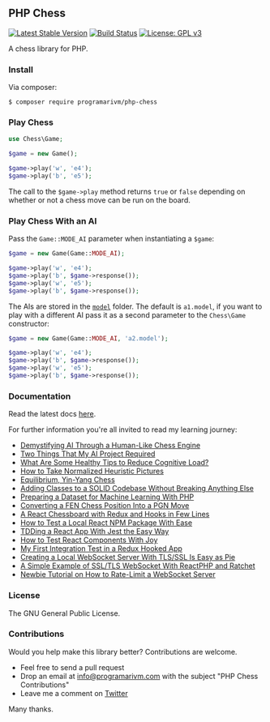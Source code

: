 ## PHP Chess

[![Latest Stable Version](https://poser.pugx.org/programarivm/php-chess/v/stable)](https://packagist.org/packages/programarivm/php-chess)
[![Build Status](https://travis-ci.org/programarivm/php-chess.svg?branch=master)](https://travis-ci.org/programarivm/php-chess)
[![License: GPL v3](https://img.shields.io/badge/License-GPL%20v3-blue.svg)](https://www.gnu.org/licenses/gpl-3.0)

A chess library for PHP.

### Install

Via composer:

    $ composer require programarivm/php-chess

### Play Chess

```php
use Chess\Game;

$game = new Game();

$game->play('w', 'e4');
$game->play('b', 'e5');
```
The call to the `$game->play` method returns `true` or `false` depending on whether or not a chess move can be run on the board.

### Play Chess With an AI

Pass the `Game::MODE_AI` parameter when instantiating a `$game`:

```php
$game = new Game(Game::MODE_AI);

$game->play('w', 'e4');
$game->play('b', $game->response());
$game->play('w', 'e5');
$game->play('b', $game->response());
```

The AIs are stored in the [`model`](https://github.com/programarivm/php-chess/tree/master/model) folder. The default is `a1.model`, if you want to play with a different AI pass it as a second parameter to the `Chess\Game` constructor:

```php
$game = new Game(Game::MODE_AI, 'a2.model');

$game->play('w', 'e4');
$game->play('b', $game->response());
$game->play('w', 'e5');
$game->play('b', $game->response());
```

### Documentation

Read the latest docs [here](https://php-chess.readthedocs.io/en/latest/).

For further information you're all invited to read my learning journey:

- [Demystifying AI Through a Human-Like Chess Engine](https://medium.com/geekculture/demystifying-ai-through-a-human-like-chess-engine-5f71e3896cc9)
- [Two Things That My AI Project Required](https://medium.com/geekculture/two-things-that-my-ai-project-required-50000297053b)
- [What Are Some Healthy Tips to Reduce Cognitive Load?](https://medium.com/geekculture/what-are-some-healthy-tips-to-reduce-cognitive-load-4f91b695a3cb)
- [How to Take Normalized Heuristic Pictures](https://medium.com/geekculture/how-to-take-normalized-heuristic-pictures-79ca0df4cdec)
- [Equilibrium, Yin-Yang Chess](https://medium.com/geekculture/equilibrium-yin-yang-chess-292e044be46b)
- [Adding Classes to a SOLID Codebase Without Breaking Anything Else](https://medium.com/geekculture/adding-classes-to-a-solid-codebase-without-breaking-anything-else-99e6c5a5f3e4)
- [Preparing a Dataset for Machine Learning With PHP](https://ai.plainenglish.io/preparing-a-dataset-for-machine-learning-with-php-fd68dd85187e)
- [Converting a FEN Chess Position Into a PGN Move](https://medium.com/geekculture/converting-a-fen-chess-position-into-a-pgn-move-4a278d81b21f)
- [A React Chessboard with Redux and Hooks in Few Lines](https://medium.com/geekculture/a-react-chessboard-with-redux-and-hooks-in-few-lines-6009cb724bb)
- [How to Test a Local React NPM Package With Ease](https://javascript.plainenglish.io/testing-a-local-react-npm-package-with-ease-7d0668676ddb)
- [TDDing a React App With Jest the Easy Way](https://medium.com/geekculture/tdding-a-react-app-with-jest-the-easy-way-8ddb64aeaba6)
- [How to Test React Components With Joy](https://javascript.plainenglish.io/looking-forward-to-testing-react-components-with-joy-5bb3f86c21d7)
- [My First Integration Test in a Redux Hooked App](https://programarivm.medium.com/my-first-integration-test-in-a-redux-hooked-app-3b189addd46e)
- [Creating a Local WebSocket Server With TLS/SSL Is Easy as Pie](https://medium.com/geekculture/creating-a-local-websocket-server-with-tls-ssl-is-easy-as-pie-de1a2ef058e0)
- [A Simple Example of SSL/TLS WebSocket With ReactPHP and Ratchet](https://medium.com/geekculture/a-simple-example-of-ssl-tls-websocket-with-reactphp-and-ratchet-e03be973f521)
- [Newbie Tutorial on How to Rate-Limit a WebSocket Server](https://medium.com/geekculture/newbie-tutorial-on-how-to-rate-limit-a-websocket-server-8e28642ad5ff)

### License

The GNU General Public License.

### Contributions

Would you help make this library better? Contributions are welcome.

- Feel free to send a pull request
- Drop an email at info@programarivm.com with the subject "PHP Chess Contributions"
- Leave me a comment on [Twitter](https://twitter.com/programarivm)

Many thanks.
